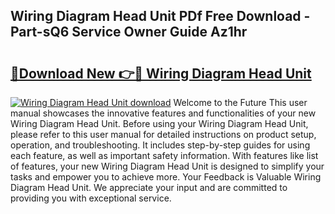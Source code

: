 ## Wiring Diagram Head Unit PDf Free Download - Part-sQ6 Service Owner Guide Az1hr

# <h2><a href="http://dfny2b.blite.top/?on=Wiring+Diagram+Head+Unit">🔗Download New 👉🔴 Wiring Diagram Head Unit</a></h2>

[![Wiring Diagram Head Unit download](https://i.imgur.com/lujVjoI.png)](http://dfny2b.blite.top/?on=Wiring+Diagram+Head+Unit)
Welcome to the Future This user manual showcases the innovative features and functionalities of your new Wiring Diagram Head Unit. Before using your Wiring Diagram Head Unit, please refer to this user manual for detailed instructions on product setup, operation, and troubleshooting. It includes step-by-step guides for using each feature, as well as important safety information. With features like list of features, your new Wiring Diagram Head Unit is designed to simplify your tasks and empower you to achieve more. Your Feedback is Valuable Wiring Diagram Head Unit. We appreciate your input and are committed to providing you with exceptional service.
